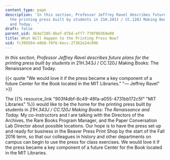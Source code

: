 ```yaml
---
content_type: page
description: 'In this section, Professor Jeffrey Ravel describes future plans for
  the printing press built by students in 21H.343J / CC.120J Making Books: The Renaissance
  and Today.  '
draft: false
parent_uid: 364e7205-8baf-876d-eff7-770f80369e00
title: What Will Happen to the Printing Press Now?
uid: fc399584-e0b8-f0f6-6ecc-27362e24c09b
---
```

*In this section, Professor Jeffrey Ravel describes future plans for the printing press built by students in* 21H.343J / CC.120J Making Books: The Renaissance and Today.

{{< quote "We would love it if the press became a key component of a future Center for the Book located in the MIT Libraries." "— Jeffrey Ravel" >}}

The {{% resource_link "903f4dbf-6c49-48fa-a055-4731bb172c5f" "MIT Libraries" %}} would like to be the home for the printing press built by students in *21H.343J / CC.120J Making Books: The Renaissance and Today.* My co-instructors and I are talking with the Directors of the Archives, the Rare Books Program Manager, and the Paper Conversation Lab Director about possible locations. Our hope is to have the press set up and ready for business in the Beaver Press Print Shop by the start of the Fall 2016 term, so that our colleagues in history and other departments on campus can begin to use the press for class exercises. We would love it if the press became a key component of a future Center for the Book located in the MIT Libraries.
